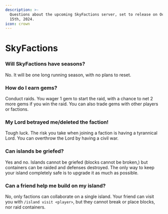```yaml
---
description: >-
  Questions about the upcoming SkyFactions server, set to release on October
  15th, 2024.
icon: crown
---
```


# SkyFactions

### Will SkyFactions have seasons?

No. It will be one long running season, with no plans to reset.

### How do I earn gems?

Conduct raids. You wager 1 gem to start the raid, with a chance to net 2 more gems if you win the raid. You can also trade gems with other players or factions.

### My Lord betrayed me/deleted the faction!

Tough luck. The risk you take when joining a faction is having a tyrannical Lord. You can overthrow the Lord by having a civil war.

### Can islands be griefed?

Yes and no. Islands cannot be griefed (blocks cannot be broken,) but containers can be raided and defenses destroyed. The only way to keep your island completely safe is to upgrade it as much as possible.

### Can a friend help me build on my island?

No, only factions can collaborate on a single island. Your friend can visit you with `/island visit <player>`, but they cannot break or place blocks, nor raid containers.
